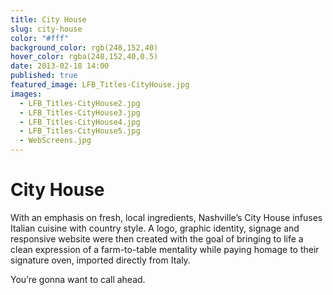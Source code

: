 ```yaml
---
title: City House
slug: city-house
color: "#fff"
background_color: rgb(248,152,40)
hover_color: rgba(248,152,40,0.5)
date: 2013-02-18 14:00
published: true
featured_image: LFB_Titles-CityHouse.jpg
images:
  - LFB_Titles-CityHouse2.jpg
  - LFB_Titles-CityHouse3.jpg
  - LFB_Titles-CityHouse4.jpg
  - LFB_Titles-CityHouse5.jpg
  - WebScreens.jpg
---
```


# City House

With an emphasis on fresh, local ingredients, Nashville&rsquo;s City House infuses Italian cuisine with country style. A logo, graphic identity, signage and responsive website were then created with the goal of bringing to life a clean expression of a farm-to-table mentality while paying homage to their signature oven, imported directly from Italy.

You&rsquo;re gonna want to call ahead.
